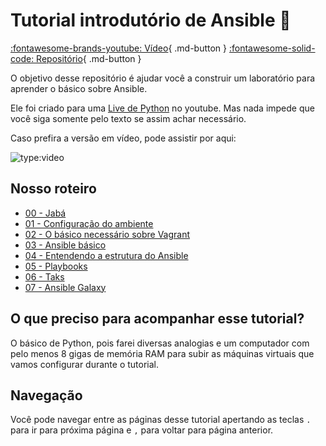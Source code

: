 # Tutorial introdutório de Ansible :snake:

[:fontawesome-brands-youtube: Vídeo](https://www.youtube.com/embed/u31qwQUeGuM){ .md-button }
[:fontawesome-solid-code: Repositório](https://github.com/dunossauro/ansible-lab){ .md-button }

O objetivo desse repositório é ajudar você a construir um laboratório para aprender o básico sobre Ansible.

Ele foi criado para uma [Live de Python](https://www.youtube.com/c/Dunossauro) no youtube. Mas nada impede que você siga somente pelo texto se assim achar necessário.

Caso prefira a versão em vídeo, pode assistir por aqui:

![type:video](https://www.youtube.com/embed/u31qwQUeGuM)

## Nosso roteiro
- [00 - Jabá](/00_jaba)
- [01 - Configuração do ambiente](/01_configuracao_do_ambiente)
- [02 - O básico necessário sobre Vagrant](/02_o_basico_necessario_sobre_vagrant)
- [03 - Ansible básico](/03_ansible_basico)
- [04 - Entendendo a estrutura do Ansible](/04_configuracao_do_ansible)
- [05 - Playbooks](/05_playbooks)
- [06 - Taks](/06_tasks)
- [07 - Ansible Galaxy](/07_ansible_galaxy)

## O que preciso para acompanhar esse tutorial?

O básico de Python, pois farei diversas analogias e um computador com pelo menos 8 gigas de memória RAM para subir as máquinas virtuais que vamos configurar durante o tutorial.

## Navegação

Você pode navegar entre as páginas desse tutorial apertando as teclas `.` para ir para próxima página e `,` para voltar para página anterior.
